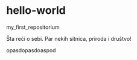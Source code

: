 # hello-world
my_first_repositorium


Šta reći o sebi. Par nekih sitnica, priroda i društvo!


opasdopasdoaspod
